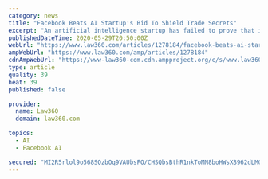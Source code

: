 ```yaml
---
category: news
title: "Facebook Beats AI Startup's Bid To Shield Trade Secrets"
excerpt: "An artificial intelligence startup has failed to prove that its first employee ran off with the company's trade secrets when he took a job at Facebook, a Massachusetts federal judge said, denying the firm's request to block the former worker's ongoing research at the social media giant."
publishedDateTime: 2020-05-29T20:50:00Z
webUrl: "https://www.law360.com/articles/1278184/facebook-beats-ai-startup-s-bid-to-shield-trade-secrets"
ampWebUrl: "https://www.law360.com/amp/articles/1278184"
cdnAmpWebUrl: "https://www-law360-com.cdn.ampproject.org/c/s/www.law360.com/amp/articles/1278184"
type: article
quality: 39
heat: 39
published: false

provider:
  name: Law360
  domain: law360.com

topics:
  - AI
  - Facebook AI

secured: "MI2R5rlol9o568SQzbOq9VAUbsFO/CHSQbsBthR1nkToMN8boHWsX8962dLMQgzAKc1CAIFECUAcaAtUWi5UBo6VZOjGhuw1aHu/2vwc0WSW/kVLQpVYxLLblCPgpCOxcJZCbeBaGUOI/ytnd5fEVRE4fBo941/hqSqyMA6DM4hLrrVrcaTPdt7/K9e7Qa7F9vPmlZM46cEPQBZ6xOqJ0BO8oMPgilS4L6eOrHkd6aZOZNsBVpp0CerlwkUEvtANpGdXeTE2f07NxOTWvjOP1wK9qsJblSyZqAyxDgAS1kiWWVIzNYfzrwKqz90YQMAC;9uxbFk7XVdOTDWit3Zrr9g=="
---
```


